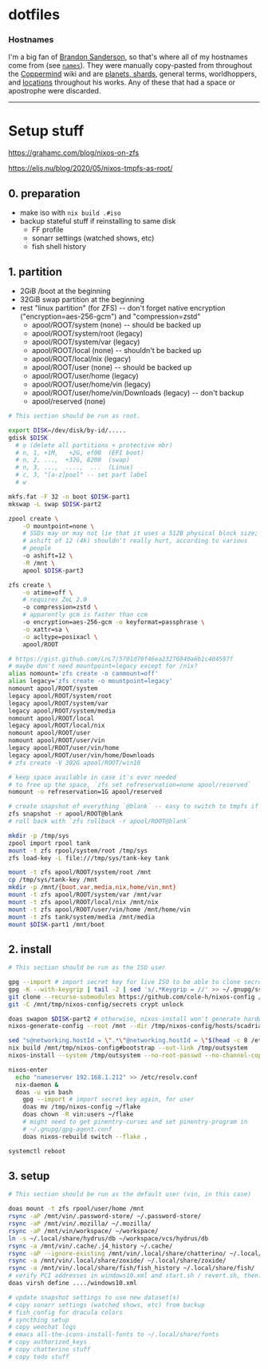 # dotfiles

### Hostnames

I'm a big fan of [Brandon Sanderson], so that's where all of my hostnames come
from (see [`names`](./names)). They were manually copy-pasted from throughout the
[Coppermind] wiki and are [planets, shards], general terms, worldhoppers, and
[locations] throughout his works. Any of these that had a space or apostrophe
were discarded.

[Brandon Sanderson]: https://www.brandonsanderson.com/
[hostnames]: ./hostnames
[Coppermind]: https://coppermind.net/wiki/Coppermind:Welcome
[planets, shards]: https://coppermind.net/wiki/Cosmere#Planets
[locations]: https://coppermind.net/wiki/Category:Locations

---

# Setup stuff

https://grahamc.com/blog/nixos-on-zfs

https://elis.nu/blog/2020/05/nixos-tmpfs-as-root/

## 0. preparation
  - make iso with `nix build .#iso`
  - backup stateful stuff if reinstalling to same disk
    - FF profile
    - sonarr settings (watched shows, etc)
    - fish shell history

## 1. partition
  - 2GiB /boot at the beginning
  - 32GiB swap partition at the beginning
  - rest "linux partition" (for ZFS) -- don't forget native encryption
    ("encryption=aes-256-gcm") and "compression=zstd"
    - apool/ROOT/system (none) -- should be backed up
    - apool/ROOT/system/root (legacy)
    - apool/ROOT/system/var (legacy)
    - apool/ROOT/local (none) -- shouldn't be backed up
    - apool/ROOT/local/nix (legacy)
    - apool/ROOT/user (none) -- should be backed up
    - apool/ROOT/user/home (legacy)
    - apool/ROOT/user/home/vin (legacy)
    - apool/ROOT/user/home/vin/Downloads (legacy) -- don't backup
    - apool/reserved (none)

``` sh
# This section should be run as root.

export DISK=/dev/disk/by-id/.....
gdisk $DISK
  # o (delete all partitions + protective mbr)
  # n, 1, +1M,   +2G, ef00  (EFI boot)
  # n, 2, ...,  +32G, 8200  (swap)
  # n, 3, ...,  ....,  ...  (Linux)
  # c, 3, "[a-z]pool" -- set part label
  # w

mkfs.fat -F 32 -n boot $DISK-part1
mkswap -L swap $DISK-part2

zpool create \
    -O mountpoint=none \
    # SSDs may or may not lie that it uses a 512B physical block size;
    # ashift of 12 (4k) shouldn't really hurt, according to various
    # people
    -o ashift=12 \
    -R /mnt \
    apool $DISK-part3

zfs create \
    -o atime=off \
    # requires ZoL 2.0
    -o compression=zstd \
    # apparently gcm is faster than ccm
    -o encryption=aes-256-gcm -o keyformat=passphrase \
    -o xattr=sa \
    -o acltype=posixacl \
    apool/ROOT

# https://gist.github.com/LnL7/5701d70f46ea23276840a6b1c404597f
# maybe don't need mountpoint=legacy except for /nix?
alias nomount='zfs create -o canmount=off'
alias legacy='zfs create -o mountpoint=legacy'
nomount apool/ROOT/system
legacy apool/ROOT/system/root
legacy apool/ROOT/system/var
legacy apool/ROOT/system/media
nomount apool/ROOT/local
legacy apool/ROOT/local/nix
nomount apool/ROOT/user
nomount apool/ROOT/user/vin
legacy apool/ROOT/user/vin/home
legacy apool/ROOT/user/vin/home/Downloads
# zfs create -V 302G apool/ROOT/win10

# keep space available in case it's ever needed
# to free up the space, `zfs set refreservation=none apool/reserved`
nomount -o refreservation=1G apool/reserved

# create snapshot of everything `@blank` -- easy to switch to tmpfs if I want
zfs snapshot -r apool/ROOT@blank
# roll back with `zfs rollback -r apool/ROOT@blank`

mkdir -p /tmp/sys
zpool import rpool tank
mount -t zfs rpool/system/root /tmp/sys
zfs load-key -L file:///tmp/sys/tank-key tank

mount -t zfs apool/ROOT/system/root /mnt
cp /tmp/sys/tank-key /mnt
mkdir -p /mnt/{boot,var,media,nix,home/vin,mnt}
mount -t zfs apool/ROOT/system/var /mnt/var
mount -t zfs apool/ROOT/local/nix /mnt/nix
mount -t zfs apool/ROOT/user/vin/home /mnt/home/vin
mount -t zfs tank/system/media /mnt/media
mount $DISK-part1 /mnt/boot
```


## 2. install

``` sh
# This section should be run as the ISO user

gpg --import # import secret key for live ISO to be able to clone secrets
gpg -K --with-keygrip | tail -2 | sed 's/.*Keygrip = //' >> ~/.gnupg/sshcontrol # add auth subkey to sshcontrol
git clone --recurse-submodules https://github.com/cole-h/nixos-config /mnt/tmp/nixos-config
git -C /mnt/tmp/nixos-config/secrets crypt unlock

doas swapon $DISK-part2 # otherwise, nixos-install won't generate hardware config for this
nixos-generate-config --root /mnt --dir /tmp/nixos-config/hosts/scadrial

sed "s@networking.hostId = \".*\"@networking.hostId = \"$(head -c 8 /etc/machine-id)\"@" -i hosts/scadrial/modules/networking.nix
nix build /mnt/tmp/nixos-config#bootstrap --out-link /tmp/outsystem
nixos-install --system /tmp/outsystem --no-root-passwd --no-channel-copy

nixos-enter
  echo "nameserver 192.168.1.212" >> /etc/resolv.conf
  nix-daemon &
  doas -u vin bash
    gpg --import # import secret key again, for user
    doas mv /tmp/nixos-config ~/flake
    doas chown -R vin:users ~/flake
    # might need to get pinentry-curses and set pinentry-program in
    # ~/.gnupg/gpg-agent.conf
    doas nixos-rebuild switch --flake .

systemctl reboot
```


## 3. setup

``` sh
# This section should be run as the default user (vin, in this case)

doas mount -t zfs rpool/user/home /mnt
rsync -aP /mnt/vin/.password-store/ ~/.password-store/
rsync -aP /mnt/vin/.mozilla/ ~/.mozilla/
rsync -aP /mnt/vin/workspace/ ~/workspace/
ln -s ~/.local/share/hydrus/db ~/workspace/vcs/hydrus/db
rsync -a /mnt/vin/.cache/.j4_history ~/.cache/
rsync -aP --ignore-existing /mnt/vin/.local/share/chatterino/ ~/.local/share/chatterino/
rsync -a /mnt/vin/.local/share/zoxide/ ~/.local/share/zoxide/
rsync -a /mnt/vin/.local/share/fish/fish_history ~/.local/share/fish/
# verify PCI addresses in windows10.xml and start.sh / revert.sh, then:
doas virsh define ..../windows10.xml

# update snapshot settings to use new dataset(s)
# copy sonarr settings (watched shows, etc) from backup
# fish_config for dracula colors
# syncthing setup
# copy weechat logs
# emacs all-the-icons-install-fonts to ~/.local/share/fonts
# copy authorized_keys
# copy chatterino stuff
# copy todo stuff
```
